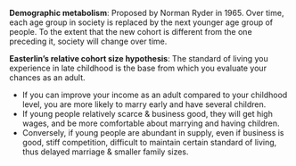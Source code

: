 **Demographic metabolism**: Proposed by Norman Ryder in 1965. Over time, each age group in society is replaced by the next younger age group of people. To the extent that the new cohort is different from the one preceding it, society will change over time.

**Easterlin’s relative cohort size hypothesis**: The standard of living you experience in late childhood is the base from which you evaluate your chances as an adult.

- If you can improve your income as an adult compared to your childhood level, you are more likely to marry early and have several children.
- If young people relatively scarce & business good, they will get high wages, and be more comfortable about marrying and having children.
- Conversely, if young people are abundant in supply, even if business is good, stiff competition, difficult to maintain certain standard of living, thus delayed marriage & smaller family sizes.
